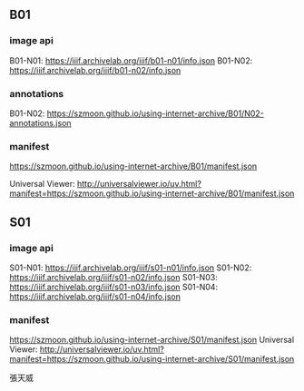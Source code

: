 ## B01

### image api

B01-N01: https://iiif.archivelab.org/iiif/b01-n01/info.json
B01-N02: https://iiif.archivelab.org/iiif/b01-n02/info.json

### annotations

B01-N02: https://szmoon.github.io/using-internet-archive/B01/N02-annotations.json

### manifest

https://szmoon.github.io/using-internet-archive/B01/manifest.json

Universal Viewer: http://universalviewer.io/uv.html?manifest=https://szmoon.github.io/using-internet-archive/B01/manifest.json

## S01

### image api

S01-N01: https://iiif.archivelab.org/iiif/s01-n01/info.json
S01-N02: https://iiif.archivelab.org/iiif/s01-n02/info.json
S01-N03: https://iiif.archivelab.org/iiif/s01-n03/info.json
S01-N04: https://iiif.archivelab.org/iiif/s01-n04/info.json

### manifest

https://szmoon.github.io/using-internet-archive/S01/manifest.json
Universal Viewer: http://universalviewer.io/uv.html?manifest=https://szmoon.github.io/using-internet-archive/S01/manifest.json

張天威

